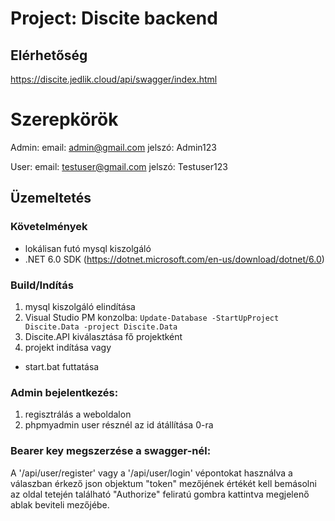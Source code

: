 # Project: Discite backend

## Elérhetőség
https://discite.jedlik.cloud/api/swagger/index.html

# Szerepkörök
Admin: 
email: admin@gmail.com
jelszó: Admin123

User:
email: testuser@gmail.com
jelszó: Testuser123

## Üzemeltetés
### Követelmények
- lokálisan futó mysql kiszolgáló
- .NET 6.0 SDK (https://dotnet.microsoft.com/en-us/download/dotnet/6.0)

### Build/Indítás
1. mysql kiszolgáló elindítása
2. Visual Studio PM konzolba: `Update-Database -StartUpProject Discite.Data -project Discite.Data`
3. Discite.API kiválasztása fő projektként
4. projekt indítása
vagy
- start.bat futtatása

### Admin bejelentkezés:
1. regisztrálás a weboldalon
2. phpmyadmin user résznél az id átállítása 0-ra

### Bearer key megszerzése a swagger-nél:
A '/api/user/register' vagy a '/api/user/login' vépontokat használva a válaszban érkező json objektum "token" mezőjének értékét kell bemásolni az oldal tetején található "Authorize" feliratú gombra kattintva megjelenő ablak beviteli mezőjébe.
